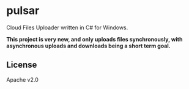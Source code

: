pulsar
======

Cloud Files Uploader written in C# for Windows.

**This project is very new, and only uploads files synchronously, with asynchronous uploads and downloads being a short term goal.**

## License

Apache v2.0
